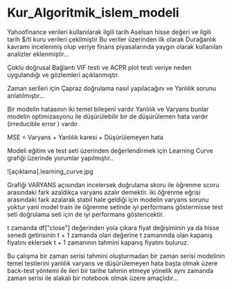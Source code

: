 # Kur_Algoritmik_islem_modeli

Yahoofinance verileri kullanılarak ilgili tarih Aselsan hisse değeri ve ilgili tarih $/tl kuru verileri çekilmiştir Bu veriler üzerinden ilk olarak Durağanlık kavramı incelenmiş olup veriye finans piyasalarında yaygın olarak kullanılan analizler eklenmiştir...

Çoklu doğrusal Bağlantı VIF testi ve ACPR plot testi veriye neden uygulandığı ve gözlemleri açıklanmıştır.

Zaman serileri için Çapraz doğrulama nasıl yapılacağını ve Yanlılık sorunu anlatılmıştır...

Bir modelin hatasının iki temel bileşeni vardır Yanlılık ve Varyans bunlar modelin optimizasyonu ile düşürülebilir bir de düşürülemen hata vardır (irreducible error ) vardır. 

MSE = Varyans + Yanlılık karesi + Düşürülemeyen hata

Modeli eğitim ve test seti üzerinden değerlendirmek için Learning Curve grafiği üzerinde yorumlar yapılmıştır..

![açıklama].learning_curve.jpg

Grafiği VARYANS açısından incelersek doğrulama skoru ile öğrenme scoru arasındaki fark azaldıkça varyans azalır demektir. iki öğrenme eğrisi arasındaki fark azalarak stabil hale geldiği için modelin varyans sorunu yoktur yani model train ile öğrenme setinde iyi performans göstermisse test seti doğrulama seti için de iyi performans göstericektir.

t zamanda df["close"] değerinden yola çıkara fiyat değişiminin ya da hisse senedi getirisinin t + 1 zamanda olan değerine t zamanında olan kapanış fiyatını eklersek t + 1 zamanının tahmini kapanış fiyatını buluruz.

Bu çalışma bir zaman serisi tahmini oluşturmadan bir zaman serisi modelinin temel testlerini yanlılık varyans ve düşürülemeyen hata başta olmak üzere back-test yöntemi ile ileri bir tarihe tahmin etmeye yönelik aynı zamanda zaman serisi ile alakalı bir notebook olmak üzere amaçlıdır...








